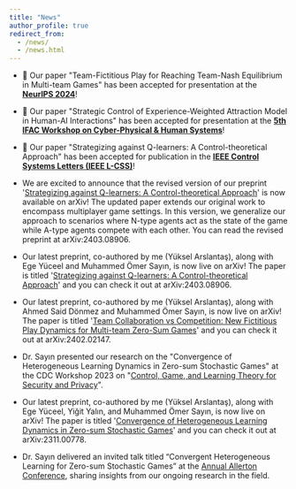 ```yaml
---
title: "News"
author_profile: true
redirect_from: 
  - /news/
  - /news.html
---
```


- 🎉 Our paper "Team-Fictitious Play for Reaching Team-Nash Equilibrium in Multi-team Games" has been accepted for presentation at the **[NeurIPS 2024](https://neurips.cc/virtual/2024/poster/96521)**!

- 🎉 Our paper "Strategic Control of Experience-Weighted Attraction Model in Human-AI Interactions" has been accepted for presentation at the **[5th IFAC Workshop on Cyber-Physical & Human Systems](https://ifac.papercept.net/conferences/conferences/CPHS24/program/CPHS24_ContentListWeb_1.html)**!

- 🎉 Our paper "Strategizing against Q-learners: A Control-theoretical Approach" has been accepted for publication in the **[IEEE Control Systems Letters (IEEE L-CSS)](https://ieeexplore.ieee.org/document/10561617)**!

- We are excited to announce that the revised version of our preprint '[Strategizing against Q-learners: A Control-theoretical Approach](https://arxiv.org/abs/2403.08906)' is now available on arXiv! The updated paper extends our original work to encompass multiplayer game settings. In this version, we generalize our approach to scenarios where N-type agents act as the state of the game while A-type agents compete with each other. You can read the revised preprint at arXiv:2403.08906.

- Our latest preprint, co-authored by me (Yüksel Arslantaş), along with Ege Yüceel and Muhammed Ömer Sayın, is now live on arXiv! The paper is titled '[Strategizing against Q-learners: A Control-theoretical Approach](https://arxiv.org/abs/2403.08906)' and you can check it out at arXiv:2403.08906.

- Our latest preprint, co-authored by me (Yüksel Arslantaş), along with Ahmed Said Dönmez and Muhammed Ömer Sayın, is now live on arXiv! The paper is titled '[Team Collaboration vs Competition: New Fictitious Play Dynamics for Multi-team Zero-Sum Games](https://arxiv.org/abs/2402.02147)' and you can check it out at 	arXiv:2402.02147.

- Dr. Sayın presented our research on the "Convergence of Heterogeneous Learning Dynamics in Zero-sum Stochastic Games" at the CDC Workshop 2023 on "[Control, Game, and Learning Theory for Security and Privacy](https://sites.google.com/nyu.edu/cdc2023workshop/home?authuser=0)". 

- Our latest preprint, co-authored by me (Yüksel Arslantaş), along with Ege Yüceel, Yiğit Yalın, and Muhammed Ömer Sayın, is now live on arXiv! The paper is titled '[Convergence of Heterogeneous Learning Dynamics in Zero-sum Stochastic Games](https://arxiv.org/abs/2311.00778)' and you can check it out at arXiv:2311.00778.

- Dr. Sayın delivered an invited talk titled “Convergent Heterogeneous Learning for Zero-sum Stochastic Games” at the [Annual Allerton Conference](https://allerton.csl.illinois.edu/), sharing insights from our ongoing research in the field.



